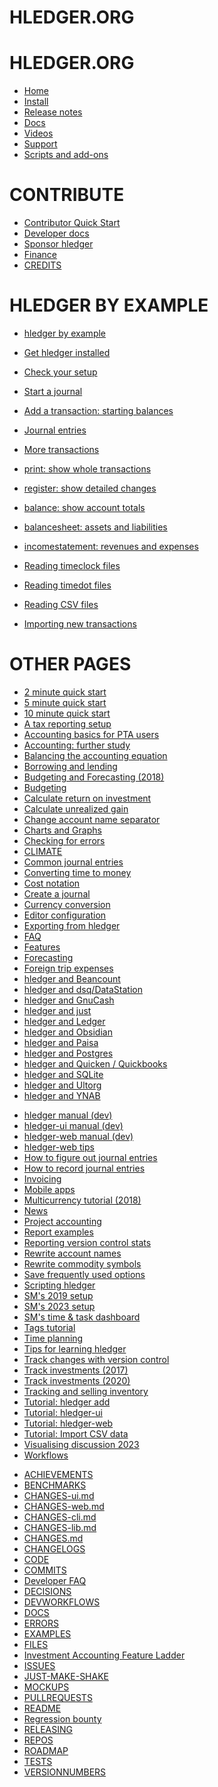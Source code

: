 
# HLEDGER.ORG  <!-- the first one gets eaten somehow -->
# HLEDGER.ORG

- [Home](index.md)
- [Install](install.md)
- [Release notes](relnotes.md)
- [Docs](doc.md)
- [Videos](videos.md)
- [Support](support.md)
- [Scripts and add-ons](scripts.md)

# CONTRIBUTE

- [Contributor Quick Start](CONTRIBUTING.md)
- [Developer docs](dev.md)
- [Sponsor hledger](sponsor.md)
- [Finance](FINANCE.md)
- [CREDITS](CREDITS.md)

# HLEDGER BY EXAMPLE

<!-- keep these in order: -->
- [hledger by example](hledger-by-example.md)
- [Get hledger installed](get-hledger-installed.md)
- [Check your setup](check-your-setup.md)
- [Start a journal](start-a-journal.md)
- [Add a transaction: starting balances](add-a-transaction.md)
- [Journal entries](journal-entries.md)
- [More transactions](more-transactions.md)
- [print: show whole transactions](print-.md)
- [register: show detailed changes](register.md)
- [balance: show account totals](balance.md)
- [balancesheet: assets and liabilities](balancesheet.md)
- [incomestatement: revenues and expenses](incomestatement.md)

- [Reading timeclock files](reading-timeclock-files.md)
- [Reading timedot files](reading-timedot-files.md)
- [Reading CSV files](reading-csv-files.md)
- [Importing new transactions](importing-new-transactions.md)

# OTHER PAGES

<!-- Pages must be listed here for mdbook to render them. -->
<!-- Since mdbook 4.50 or so, duplicates must be avoided. -->

<!-- user docs -->
- [2 minute quick start](2-minute-quick-start.md)
- [5 minute quick start](5-minute-quick-start.md)
- [10 minute quick start](10-minute-quick-start.md)
- [A tax reporting setup](tax-reporting-setup.md)
- [Accounting basics for PTA users](accounting-pta.md)
- [Accounting: further study](accounting.md)
- [Balancing the accounting equation](balancing-the-accounting-equation.md)
- [Borrowing and lending](loans.md)
- [Budgeting and Forecasting (2018)](budgeting-and-forecasting.md)
- [Budgeting](budgeting.md)
- [Calculate return on investment](roi.md)
- [Calculate unrealized gain](gain.md)
- [Change account name separator](change-account-name-separator.md)
- [Charts and Graphs](charts.md)
- [Checking for errors](checking-for-errors.md)
- [CLIMATE](CLIMATE.md)
- [Common journal entries](common-journal-entries.md)
- [Converting time to money](time-to-money.md)
- [Cost notation](cost-notation.md)
- [Create a journal](create-a-journal.md)
- [Currency conversion](currency-conversion.md)
- [Editor configuration](editors.md)
- [Exporting from hledger](export.md)
- [FAQ](faq.md)
- [Features](features.md)
- [Forecasting](forecasting.md)
- [Foreign trip expenses](foreign-trip-expenses.md)
- [hledger and Beancount](beancount.md)
- [hledger and dsq/DataStation](dsq.md)
- [hledger and GnuCash](gnucash.md)
- [hledger and just](just.md)
- [hledger and Ledger](ledger.md)
- [hledger and Obsidian](obsidian.md)
- [hledger and Paisa](paisa.md)
- [hledger and Postgres](postgres.md)
- [hledger and Quicken / Quickbooks](quicken.md)
- [hledger and SQLite](sqlite.md)
- [hledger and Ultorg](ultorg.md)
- [hledger and YNAB](ynab.md)
<!--
Other manual versions.
Uncommenting these causes mdbook to render them as part of the main site,
including them in search results (and in the site TOC, though we try to hide these links with CSS).
So mostly we instead build each one with a separate mdbook run, in out2/ (see Makefile), 
and splice those into the site with caddy rewrites.
It's useful to uncomment the dev manuals though, allowing searching for new features
and previewing them when working on docs locally.
-->
- [hledger manual (dev)](dev/hledger.md)
- [hledger-ui manual (dev)](dev/hledger-ui.md)
- [hledger-web manual (dev)](dev/hledger-web.md)
- [hledger-web tips](hledger-web-tips.md)
- [How to figure out journal entries](how-to-figure-out.md)
- [How to record journal entries](how-to-record.md)
- [Invoicing](invoicing.md)
- [Mobile apps](mobile.md)
- [Multicurrency tutorial (2018)](multicurrency-tutorial.md)
- [News](news.md)
- [Project accounting](project-accounting.md)
- [Report examples](report-examples.md)
- [Reporting version control stats](reporting-version-control-stats.md)
- [Rewrite account names](rewrite-account-names.md)
- [Rewrite commodity symbols](rewrite-commodity-symbols.md)
- [Save frequently used options](save-frequently-used-options.md)
- [Scripting hledger](scripting.md)
- [SM's 2019 setup](sm-2019-setup.md)
- [SM's 2023 setup](sm-2023-setup.md)
- [SM's time & task dashboard](time-and-task-dashboard.md)
- [Tags tutorial](tags-tutorial.md)
- [Time planning](time-planning.md)
- [Tips for learning hledger](learn.md)
- [Track changes with version control](track-changes-with-version-control.md)
- [Track investments (2017)](track-investments.md)
- [Track investments (2020)](investments.md)
- [Tracking and selling inventory](inventory.md)
- [Tutorial: hledger add](add.md)
- [Tutorial: hledger-ui](ui.md)
- [Tutorial: hledger-web](web.md)
- [Tutorial: Import CSV data](import-csv.md)
- [Visualising discussion 2023](visualising2023.md)
- [Workflows](workflows.md)

<!-- dev docs -->
- [ACHIEVEMENTS](ACHIEVEMENTS.md)
- [BENCHMARKS](BENCHMARKS.md)
- [CHANGES-ui.md](CHANGES-ui.md)
- [CHANGES-web.md](CHANGES-web.md)
- [CHANGES-cli.md](CHANGES-cli.md)
- [CHANGES-lib.md](CHANGES-lib.md)
- [CHANGES.md](CHANGES.md)
- [CHANGELOGS](CHANGELOGS.md)
- [CODE](CODE.md)
- [COMMITS](COMMITS.md)
- [Developer FAQ](DEVFAQ.md)
- [DECISIONS](DECISIONS.md)
- [DEVWORKFLOWS](DEVWORKFLOWS.md)
- [DOCS](DOCS.md)
- [ERRORS](ERRORS.md)
- [EXAMPLES](EXAMPLES.md)
- [FILES](FILES.md)
- [Investment Accounting Feature Ladder](investment-accounting-features.md)
- [ISSUES](ISSUES.md)
- [JUST-MAKE-SHAKE](JUST-MAKE-SHAKE.md)
- [MOCKUPS](MOCKUPS.md)
- [PULLREQUESTS](PULLREQUESTS.md)
- [README](dev-README.md)
- [Regression bounty](REGRESSIONS.md)
- [RELEASING](RELEASING.md)
- [REPOS](REPOS.md)
- [ROADMAP](ROADMAP.md)
- [TESTS](TESTS.md)
- [VERSIONNUMBERS](VERSIONNUMBERS.md)
